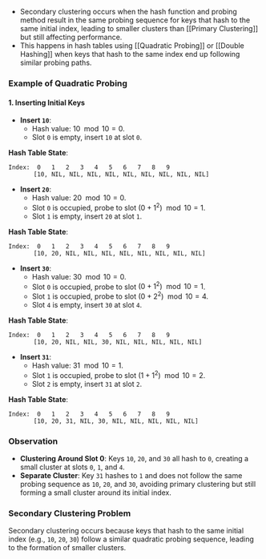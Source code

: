 - Secondary clustering occurs when the hash function and probing method result in the same probing sequence for keys that hash to the same initial index, leading to smaller clusters than [[Primary Clustering]] but still affecting performance. 
- This happens in hash tables using [[Quadratic Probing]] or [[Double Hashing]] when keys that hash to the same index end up following similar probing paths.

### Example of Quadratic Probing

#### 1. Inserting Initial Keys

- **Insert `10`**:
  - Hash value: $10 \mod 10 = 0$.
  - Slot `0` is empty, insert `10` at slot `0`.

**Hash Table State**:
```
Index:  0   1   2   3   4   5   6   7   8   9
       [10, NIL, NIL, NIL, NIL, NIL, NIL, NIL, NIL, NIL]
```

- **Insert `20`**:
  - Hash value: $20 \mod 10 = 0$.
  - Slot `0` is occupied, probe to slot $(0 + 1^2) \mod 10 = 1$.
  - Slot `1` is empty, insert `20` at slot `1`.

**Hash Table State**:
```
Index:  0   1   2   3   4   5   6   7   8   9
       [10, 20, NIL, NIL, NIL, NIL, NIL, NIL, NIL, NIL]
```

- **Insert `30`**:
  - Hash value: $30 \mod 10 = 0$.
  - Slot `0` is occupied, probe to slot $(0 + 1^2) \mod 10 = 1$.
  - Slot `1` is occupied, probe to slot $(0 + 2^2) \mod 10 = 4$.
  - Slot `4` is empty, insert `30` at slot `4`.

**Hash Table State**:
```
Index:  0   1   2   3   4   5   6   7   8   9
       [10, 20, NIL, NIL, 30, NIL, NIL, NIL, NIL, NIL]
```

- **Insert `31`**:
  - Hash value: $31 \mod 10 = 1$.
  - Slot `1` is occupied, probe to slot $(1 + 1^2) \mod 10 = 2$.
  - Slot `2` is empty, insert `31` at slot `2`.

**Hash Table State**:
```
Index:  0   1   2   3   4   5   6   7   8   9
       [10, 20, 31, NIL, 30, NIL, NIL, NIL, NIL, NIL]
```

### Observation

- **Clustering Around Slot 0**: Keys `10`, `20`, and `30` all hash to `0`, creating a small cluster at slots `0`, `1`, and `4`.
- **Separate Cluster**: Key `31` hashes to `1` and does not follow the same probing sequence as `10`, `20`, and `30`, avoiding primary clustering but still forming a small cluster around its initial index.

### Secondary Clustering Problem

Secondary clustering occurs because keys that hash to the same initial index (e.g., `10`, `20`, `30`) follow a similar quadratic probing sequence, leading to the formation of smaller clusters.